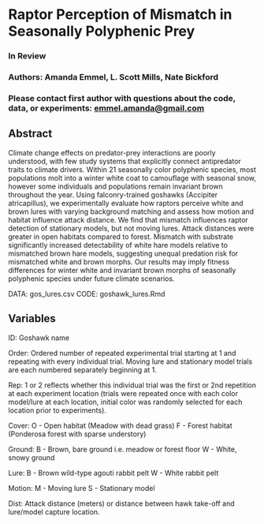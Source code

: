 # Raptor Perception of Mismatch in Seasonally Polyphenic Prey

### In Review 

### Authors: Amanda Emmel, L. Scott Mills, Nate Bickford

### Please contact first author with questions about the code, data, or experiments: emmel.amanda@gmail.com

## Abstract
Climate change effects on predator-prey interactions are poorly understood, with few study systems that explicitly connect antipredator traits to climate drivers. Within 21 seasonally color polyphenic species, most populations molt into a winter white coat to camouflage with seasonal snow, however some individuals and populations remain invariant brown throughout the year. Using falconry-trained goshawks (Accipiter atricapillus), we experimentally evaluate how raptors perceive white and brown lures with varying background matching and assess how motion and habitat influence attack distance. We find that mismatch influences raptor detection of stationary models, but not moving lures. Attack distances were greater in open habitats compared to forest. Mismatch with substrate significantly increased detectability of white hare models relative to mismatched brown hare models, suggesting unequal predation risk for mismatched white and brown morphs. Our results may imply fitness differences for winter white and invariant brown morphs of seasonally polyphenic species under future climate scenarios.

DATA: gos_lures.csv 
CODE: goshawk_lures.Rmd

## Variables

ID: Goshawk name

Order: Ordered number of repeated experimental trial starting at 1 and repeating with every individual trial. Moving lure and stationary model trials are each numbered separately beginning at 1.

Rep: 1 or 2 reflects whether this individual trial was the first or 2nd repetition at each experiment location (trials were repeated once with each color model/lure at each location, initial color was randomly selected for each location prior to experiments).

Cover: O - Open habitat (Meadow with dead grass) 
       F - Forest habitat (Ponderosa forest with sparse understory)

Ground: B - Brown, bare ground i.e. meadow or forest floor 
        W - White, snowy ground

Lure: B - Brown wild-type agouti rabbit pelt
      W - White rabbit pelt

Motion: M - Moving lure 
        S - Stationary model

Dist: Attack distance (meters) or distance between hawk take-off and lure/model capture location.
